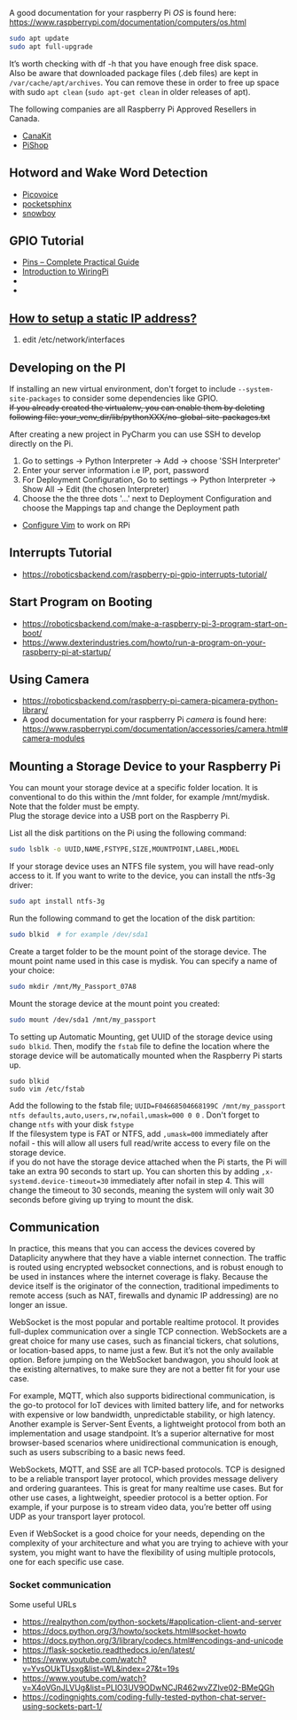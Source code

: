 A good documentation for your raspberry Pi _OS_ is found here: https://www.raspberrypi.com/documentation/computers/os.html <br />

```bash
sudo apt update
sudo apt full-upgrade
```
It’s worth checking with df -h that you have enough free disk space.<br />
Also be aware that downloaded package files (.deb files) are kept in `/var/cache/apt/archives`. You can remove these in order to free up space 
with sudo `apt clean` (`sudo apt-get clean` in older releases of apt). 

The following companies are all Raspberry Pi Approved Resellers in Canada.
* [CanaKit](https://www.canakit.com/)
* [PiShop](https://www.pishop.ca/)

## Hotword and Wake Word Detection
* [Picovoice](https://github.com/Picovoice/porcupine)
* [pocketsphinx](https://github.com/cmusphinx/pocketsphinx)
* [snowboy](https://github.com/seasalt-ai/snowboy)

## GPIO Tutorial
* [Pins – Complete Practical Guide](https://roboticsbackend.com/raspberry-pi-3-pins/)
* [Introduction to WiringPi](https://roboticsbackend.com/introduction-to-wiringpi-for-raspberry-pi/)
* []()
* []()


## [How to setup a static IP address?](https://thepihut.com/blogs/raspberry-pi-tutorials/16683276-how-to-setup-a-static-ip-address-on-your-raspberry-pi)
1. edit /etc/network/interfaces

## Developing on the PI
If installing an new virtual environment, don't forget to include `--system-site-packages` to consider some dependencies like GPIO.<br />
<s>If you already created the virtualenv, you can enable them by deleting following file:
your_venv_dir/lib/pythonXXX/no-global-site-packages.txt</s><pr />

After creating a new project in PyCharm you can use SSH to develop directly on the Pi.
1. Go to settings -> Python Interpreter -> Add -> choose 'SSH Interpreter'
2. Enter your server information i.e IP, port, password 
3. For Deployment Configuration, Go to settings -> Python Interpreter -> Show All -> Edit (the chosen Interpreter)
4. Choose the the three dots '...' next to Deployment Configuration and choose the Mappings tap and change the Deployment path


* [Configure Vim](https://roboticsbackend.com/install-use-vim-raspberry-pi/) to work on RPi


## Interrupts Tutorial
* https://roboticsbackend.com/raspberry-pi-gpio-interrupts-tutorial/

## Start Program on Booting
* https://roboticsbackend.com/make-a-raspberry-pi-3-program-start-on-boot/
* https://www.dexterindustries.com/howto/run-a-program-on-your-raspberry-pi-at-startup/

## Using Camera
* https://roboticsbackend.com/raspberry-pi-camera-picamera-python-library/
* A good documentation for your raspberry Pi _camera_ is found here: https://www.raspberrypi.com/documentation/accessories/camera.html#camera-modules

## Mounting a Storage Device to your Raspberry Pi
You can mount your storage device at a specific folder location. It is conventional to do this within the /mnt folder, for example /mnt/mydisk. Note that the folder must be empty.<br>
Plug the storage device into a USB port on the Raspberry Pi.<br>

List all the disk partitions on the Pi using the following command:
```bash
sudo lsblk -o UUID,NAME,FSTYPE,SIZE,MOUNTPOINT,LABEL,MODEL
```
If your storage device uses an NTFS file system, you will have read-only access to it. If you want to write to the device, you can install the ntfs-3g driver:
```bash
sudo apt install ntfs-3g
```
Run the following command to get the location of the disk partition:
```bash
sudo blkid  # for example /dev/sda1
```
Create a target folder to be the mount point of the storage device. The mount point name used in this case is mydisk. You can specify a name of your choice:
```bash
sudo mkdir /mnt/My_Passport_07A8
```
Mount the storage device at the mount point you created:
```bash
sudo mount /dev/sda1 /mnt/my_passport
```

To setting up Automatic Mounting, get UUID of the storage device using `sudo blkid`. Then, modify the `fstab` file to define the location where the storage device will be automatically mounted when the Raspberry Pi starts up.
```
sudo blkid
sudo vim /etc/fstab
```
Add the following to the fstab file; `UUID=F04668504668199C /mnt/my_passport ntfs defaults,auto,users,rw,nofail,umask=000 0 0` . Don't forget to change `ntfs` with your disk `fstype`  <br />
If the filesystem type is FAT or NTFS, add `,umask=000` immediately after nofail - this will allow all users full read/write access to every file on the storage device.<br />
if you do not have the storage device attached when the Pi starts, the Pi will take an extra 90 seconds to start up. You can shorten this by adding `,x-systemd.device-timeout=30` immediately after nofail in step 4. This will change the timeout to 30 seconds, meaning the system will only wait 30 seconds before giving up trying to mount the disk. 

## Communication
In practice, this means that you can access the devices covered by Dataplicity anywhere that they have a viable internet connection. The traffic is routed using encrypted websocket connections, and is robust enough to be used in instances where the internet coverage is flaky. Because the device itself is the originator of the connection, traditional impediments to remote access (such as NAT, firewalls and dynamic IP addressing) are no longer an issue.<br />

WebSocket is the most popular and portable realtime protocol. It provides full-duplex communication over a single TCP connection. WebSockets are a great choice for many use cases, such as financial tickers, chat solutions, or location-based apps, to name just a few. But it’s not the only available option. Before jumping on the WebSocket bandwagon, you should look at the existing alternatives, to make sure they are not a better fit for your use case.<br />

For example, MQTT, which also supports bidirectional communication, is the go-to protocol for IoT devices with limited battery life, and for networks with expensive or low bandwidth, unpredictable stability, or high latency. Another example is Server-Sent Events, a lightweight protocol from both an implementation and usage standpoint. It’s a superior alternative for most browser-based scenarios where unidirectional communication is enough, such as users subscribing to a basic news feed. <br />

WebSockets, MQTT, and SSE are all TCP-based protocols. TCP is designed to be a reliable transport layer protocol, which provides message delivery and ordering guarantees. This is great for many realtime use cases. But for other use cases, a lightweight, speedier protocol is a better option. For example, if your purpose is to stream video data, you’re better off using UDP as your transport layer protocol.<br />

Even if WebSocket is a good choice for your needs, depending on the complexity of your architecture and what you are trying to achieve with your system, you might want to have the flexibility of using multiple protocols, one for each specific use case. <br />

### Socket communication
Some useful URLs
* https://realpython.com/python-sockets/#application-client-and-server
* https://docs.python.org/3/howto/sockets.html#socket-howto
* https://docs.python.org/3/library/codecs.html#encodings-and-unicode
* https://flask-socketio.readthedocs.io/en/latest/
* https://www.youtube.com/watch?v=YvsOUkTUsxg&list=WL&index=27&t=19s
* https://www.youtube.com/watch?v=X4oVGnJLVUg&list=PLIO3UV9ODwNCJR462wvZZlve02-BMeQGh
* https://codingnights.com/coding-fully-tested-python-chat-server-using-sockets-part-1/
